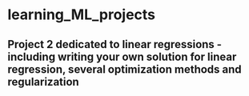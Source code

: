 # learning_ML_projects

## Project 2 dedicated to linear regressions - including writing your own solution for linear regression, several optimization methods and regularization